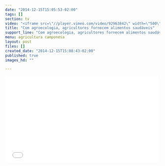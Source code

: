 ```yaml
---
date: "2014-12-15T15:05:53-02:00"
tags: []
section: tv
video: "<iframe src=\"//player.vimeo.com/video/92963842\" width=\"500\" height=\"281\" frameborder=\"0\" webkitallowfullscreen mozallowfullscreen allowfullscreen></iframe>"
title: "Com agroecologia, agricultores fornecem alimentos saudáveis"
support_line: "Com agroecologia, agricultores fornecem alimentos saudáveis"
menu: agricultura camponesa
layout: post
files: []
created_date: "2014-12-15T15:08:43-02:00"
published: true
images_hd: ""

---
```

<p><iframe allowfullscreen="" frameborder="0" height="281" mozallowfullscreen="" src="//player.vimeo.com/video/92963842" webkitallowfullscreen="" width="500"></iframe></p>
